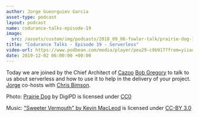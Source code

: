 ```yaml
---
author: Jorge Gueorguiev Garcia
asset-type: podcast
layout: podcast
name: codurance-talks-episode-19
image: 
  src: /assets/custom/img/podcasts/2018_09_06-fowler-talk/prairie-dog-1470659_1280.jpg
title: "Codurance Talks - Episode 19 - Serverless"
video-url: https://www.podbean.com/media/player/peu29-c9b917?from=yiiadmin&download=1&version=1&vjs=1&skin=1&auto=0&share=1&fonts=Helvetica&download=1&rtl=0&pbad=1
date: 2019-12-02 06:00:00 +00:00
---
```


Today we are joined by the Chief Architect of [Cazoo](https://www.cazoo.co.uk) [Bob Gregory](https://twitter.com/bob_the_mighty) to talk to us about serverless and how to use it to help in the delivery of your project. [Jorge](https://codurance.com/publications/author/jorge-gueorguiev-garcia/) co-hosts with [Chris Bimson](https://github.com/christopher-bimson).

Photo: [Prairie Dog](https://pixabay.com/en/prairie-dog-singing-musical-rodent-1470659/) by DigiPD is licensed under [CC0](https://creativecommons.org/publicdomain/zero/1.0/deed.en)


Music: ["Sweeter Vermouth" by Kevin MacLeod](https://incompetech.com/music/royalty-free/music.html) is licensed under [CC-BY 3.0](http://creativecommons.org/licenses/by/3.0/)

</sub>
